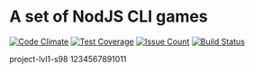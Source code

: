 # A set of NodJS CLI games
[![Code Climate](https://codeclimate.com/github/rbt200/project-lvl1-s98/badges/gpa.svg)](https://codeclimate.com/github/rbt200/project-lvl1-s98)
[![Test Coverage](https://codeclimate.com/github/rbt200/project-lvl1-s98/badges/coverage.svg)](https://codeclimate.com/github/rbt200/project-lvl1-s98/coverage)
[![Issue Count](https://codeclimate.com/github/rbt200/project-lvl1-s98/badges/issue_count.svg)](https://codeclimate.com/github/rbt200/project-lvl1-s98)
[![Build Status](https://travis-ci.org/rbt200/project-lvl1-s98.svg?branch=master)](https://travis-ci.org/rbt200/project-lvl1-s98)

project-lvl1-s98 1234567891011

